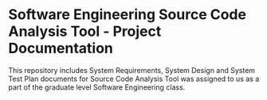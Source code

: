 # Software Engineering Source Code Analysis Tool - Project Documentation

This repository includes System Requirements, System Design and System Test Plan documents for Source Code Analysis Tool was assigned to us as a part of the graduate level Software Engineering class.
